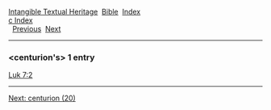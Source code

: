 [Intangible Textual Heritage](../../index)  [Bible](../index) 
[Index](index)   
[c Index](_c_)  
  [Previous](c01988)  [Next](c01990) 

------------------------------------------------------------------------

### &lt;centurion's&gt; 1 entry

[Luk 7:2](../kjv/luk007.htm#002)  

------------------------------------------------------------------------

[Next: centurion (20)](c01990)
